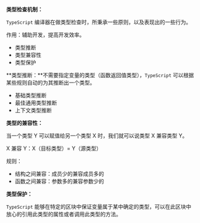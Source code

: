 **类型检查机制：**

`TypeScript` 编译器在做类型检查时，所秉承一些原则，以及表现出的一些行为。

作用：辅助开发，提高开发效率。

- 类型推断
- 类型兼容性
- 类型保护

**类型推断：**不需要指定变量的类型（函数返回值类型），`TypeScript` 可以根据某些规则自动的为其推断出一个类型。

- 基础类型推断
- 最佳通用类型推断
- 上下文类型推断

**类型的兼容性：**

当一个类型 Y 可以赋值给另一个类型 X 时，我们就可以说类型 X 兼容类型 Y。

X 兼容 Y：X（目标类型）= Y（源类型）

规则：

- 结构之间兼容：成员少的兼容成员多的
- 函数之间兼容：参数多的兼容参数少的

**类型保护：**

`TypeScript` 能够在特定的区块中保证变量属于某中确定的类型，可以在此区块中放心的引用此类型的属性或者调用此类型的方法。
